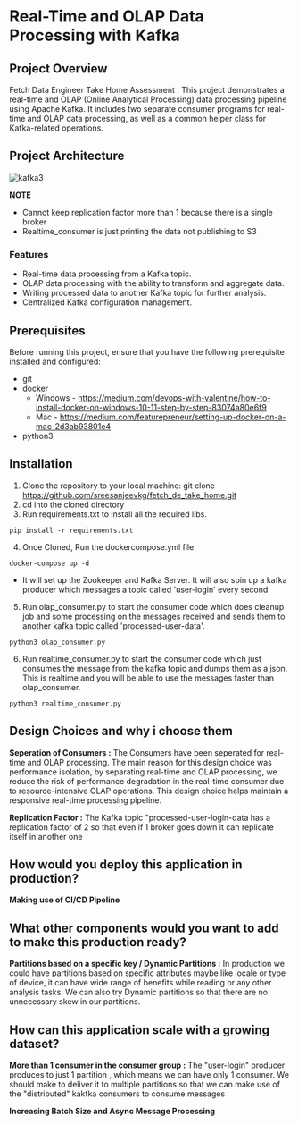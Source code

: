 # Real-Time and OLAP Data Processing with Kafka

## Project Overview

Fetch Data Engineer Take Home Assessment : This project demonstrates a real-time and OLAP (Online Analytical Processing) data processing pipeline using Apache Kafka. It includes two separate consumer programs for real-time and OLAP data processing, as well as a common helper class for Kafka-related operations.

## Project Architecture

![kafka3](https://github.com/sreesanjeevkg/fetch_de_take_home/assets/32449066/da9a5b3b-61ba-43da-b698-6e6519ba2dfc)

**NOTE**
- Cannot keep replication factor more than 1 because there is a single broker
- Realtime_consumer is just printing the data not publishing to S3

### Features

- Real-time data processing from a Kafka topic.
- OLAP data processing with the ability to transform and aggregate data.
- Writing processed data to another Kafka topic for further analysis.
- Centralized Kafka configuration management.

## Prerequisites

Before running this project, ensure that you have the following prerequisite installed and configured:


- git
- docker
  - Windows - https://medium.com/devops-with-valentine/how-to-install-docker-on-windows-10-11-step-by-step-83074a80e6f9
  - Mac - https://medium.com/featurepreneur/setting-up-docker-on-a-mac-2d3ab93801e4
- python3
          

## Installation

1. Clone the repository to your local machine: git clone https://github.com/sreesanjeevkg/fetch_de_take_home.git
2. cd into the cloned directory
3.  Run requirements.txt to install all the required libs.
   ```
   pip install -r requirements.txt
   ```
4.  Once Cloned, Run the dockercompose.yml file.
   ```
   docker-compose up -d
   ```
   - It will set up the Zookeeper and Kafka Server. It will also spin up a kafka producer which messages a topic called 'user-login' every second
5.  Run olap_consumer.py to start the consumer code which does cleanup job and some processing on the messages received and sends them to another kafka topic called 'processed-user-data'.
   ```
   python3 olap_consumer.py
   ```
6.  Run realtime_consumer.py to start the consumer code which just consumes the message from the kafka topic and dumps them as a json. This is realtime and you will be able to use the messages faster than olap_consumer.
   ```
   python3 realtime_consumer.py
   ```

## Design Choices and why i choose them

**Seperation of Consumers :** The Consumers have been seperated for real-time and OLAP processing. The main reason for this design choice was performance isolation, by separating real-time and OLAP processing, we reduce the risk of performance degradation in the real-time consumer due to resource-intensive OLAP operations. This design choice helps maintain a responsive real-time processing pipeline.

**Replication Factor :** The Kafka topic "processed-user-login-data has a replication factor of 2 so that even if 1 broker goes down it can replicate itself in another one

## How would you deploy this application in production?

**Making use of CI/CD Pipeline**

## What other components would you want to add to make this production ready?

**Partitions based on a specific key / Dynamic Partitions :** In production we could have partitions based on specific attributes maybe like locale or type of device, it can have wide range of benefits while reading or any other analysis tasks. We can also try Dynamic partitions so that there are no unnecessary skew in our partitions.

## How can this application scale with a growing dataset?

**More than 1 consumer in the consumer group :** The "user-login" producer produces to just 1 partition , which means we can have only 1 consumer. We should make to deliver it to multiple partitions so that we can make use of the "distributed" kakfka consumers to consume messages

**Increasing Batch Size and Async Message Processing**


